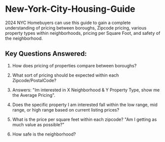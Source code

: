 # New-York-City-Housing-Guide
2024 NYC Homebuyers can use this guide to gain a complete understanding of pricing between boroughs, Zipcode pricing, various property types within neighborhoods, pricing per Square Foot, and safety of the neighborhood.

## Key Questions Answered:

1. How does pricing of properties compare between boroughs?

2. What sort of pricing should be expected within each Zipcode/PostalCode? 
  
3. Answers: "Im interested in X Neighborhood & Y Property Type, show me the Average Pricing".

4. Does the specific property I am interested fall within the low range, mid range, or high range based on current listing prices?

5. What is the price per square feet within each zipcode? "Am I getting as much value as possible?"

6. How safe is the neighborhood? 
